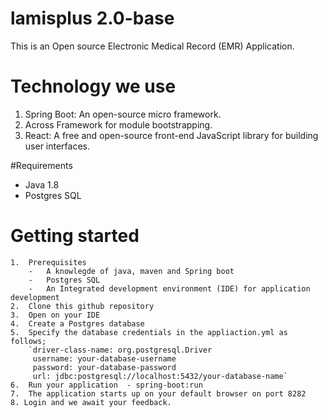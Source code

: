 # lamisplus 2.0-base

This is an Open source Electronic Medical Record (EMR) Application.

# Technology we use
1. Spring Boot: An open-source micro framework.
2. Across Framework for module bootstrapping.
3. React: A free and open-source front-end JavaScript library for building user interfaces.

#Requirements
*   Java 1.8
*   Postgres SQL

# Getting started
    1.  Prerequisites
        -   A knowlegde of java, maven and Spring boot
        -   Postgres SQL
        -   An Integrated development environment (IDE) for application development
    2.  Clone this github repository
    3.  Open on your IDE
    4.  Create a Postgres database
    5.  Specify the database credentials in the appliaction.yml as follows;
        `driver-class-name: org.postgresql.Driver
         username: your-database-username
         password: your-database-password
         url: jdbc:postgresql://localhost:5432/your-database-name`
    6.  Run your application  - spring-boot:run
    7.  The application starts up on your default browser on port 8282
    8. Login and we await your feedback.


